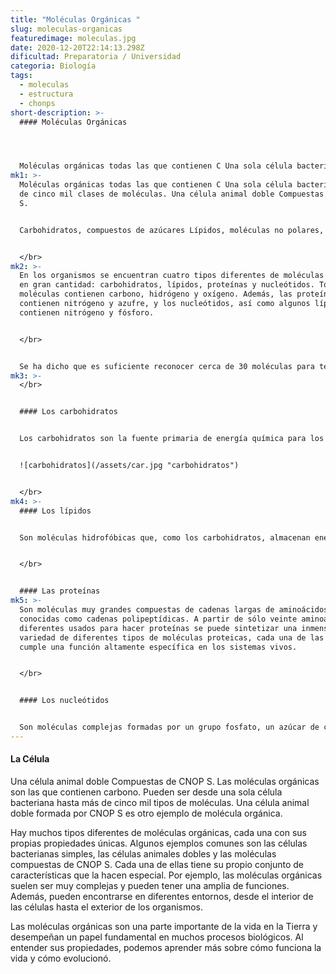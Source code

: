 ```yaml
---
title: "Moléculas Orgánicas "
slug: moleculas-organicas
featuredimage: moleculas.jpg
date: 2020-12-20T22:14:13.298Z
dificultad: Preparatoria / Universidad
categoria: Biología
tags:
  - moleculas
  - estructura
  - chonps
short-description: >-
  #### Moléculas Orgánicas




  Moléculas orgánicas todas las que contienen C Una sola célula bacteriana más de cinco mil clases de moléculas. Una célula animal doble Compuestas de CNOP S.
mk1: >-
  Moléculas orgánicas todas las que contienen C Una sola célula bacteriana más
  de cinco mil clases de moléculas. Una célula animal doble Compuestas de CNOP
  S.


  Carbohidratos, compuestos de azúcares Lípidos, moléculas no polares, muchas contienen ácidos grasos Proteínas, compuestas de aminoácidos Nucleótidos, moléculas complejas que desempeñan papeles centrales en los intercambios energéticos y que también pueden combinarse para formar moléculas muy grandes conocidas como ácidos nucleicos


  </br>
mk2: >-
  En los organismos se encuentran cuatro tipos diferentes de moléculas orgánicas
  en gran cantidad: carbohidratos, lípidos, proteínas y nucleótidos. Todas estas
  moléculas contienen carbono, hidrógeno y oxígeno. Además, las proteínas
  contienen nitrógeno y azufre, y los nucleótidos, así como algunos lípidos,
  contienen nitrógeno y fósforo.


  </br>


  Se ha dicho que es suficiente reconocer cerca de 30 moléculas para tener un conocimiento que permita trabajar con la bioquímica de las células. Dos de esas moléculas son los azúcares glucosa y ribosa; otra, un lípido; otras veinte, los aminoácidos biológicamente importantes; y cinco las bases nitrogenadas, moléculas que contienen nitrógeno y son constituyentes claves de los nucleótidos.
mk3: >-
  </br>


  #### Los carbohidratos 


  Los carbohidratos son la fuente primaria de energía química para los sistemas vivos. Los más simples son los monosacáridos, como la glucosa principal fuente de elegía de la mayoría de heterótrofos, o ribosa azúcar de las nucleótidos. Los monosacáridos pueden combinarse para formar disacáridos como la lactosa componente de la leche o la maltasa componente del almidón que es un polisacárido. Para los sistemas vivos. Los más simples son los azúcares monosacáridos simples. Los monosacáridos pueden combinarse para formar disacáridos dos azúcares y polisacáridos cadenas de muchos monosacáridos


  ![carbohidratos](/assets/car.jpg "carbohidratos")


  </br>
mk4: >-
  #### Los lípidos 


  Son moléculas hidrofóbicas que, como los carbohidratos, almacenan energía y son importantes componentes estructurales. Incluyen las grasas y los aceites, los fosfolípidos, los glucolípidos, las ceras, y el colesterol y otros esteroides.


  </br>


  #### Las proteínas
mk5: >-
  Son moléculas muy grandes compuestas de cadenas largas de aminoácidos,
  conocidas como cadenas polipeptídicas. A partir de sólo veinte aminoácidos
  diferentes usados para hacer proteínas se puede sintetizar una inmensa
  variedad de diferentes tipos de moléculas proteicas, cada una de las cuales
  cumple una función altamente específica en los sistemas vivos.


  </br>


  #### Los nucleótidos 


  Son moléculas complejas formadas por un grupo fosfato, un azúcar de cinco carbonos y una base nitrogenada. Son los bloques estructurales de los ácidos desoxirribonucleico (DNA) y ribonucleico (RNA), que transmiten y traducen la información genética. Los nucleótidos también desempeñan papeles centrales en los intercambios de energía que acompañan a las reacciones químicas dentro de los sistemas vivos. El principal portador de energía en la mayoría de las reacciones químicas que ocurren dentro de las células es un nucleótido que lleva tres fosfatos, el ATP.
---
```

#### La Célula 

Una célula animal doble Compuestas de CNOP S. Las moléculas orgánicas son las que contienen carbono. Pueden ser desde una sola célula bacteriana hasta más de cinco mil tipos de moléculas. Una célula animal doble formada por CNOP S es otro ejemplo de molécula orgánica.



Hay muchos tipos diferentes de moléculas orgánicas, cada una con sus propias propiedades únicas. Algunos ejemplos comunes son las células bacterianas simples, las células animales dobles y las moléculas compuestas de CNOP S. Cada una de ellas tiene su propio conjunto de características que la hacen especial. Por ejemplo, las moléculas orgánicas suelen ser muy complejas y pueden tener una amplia de funciones. Además, pueden encontrarse en diferentes entornos, desde el interior de las células hasta el exterior de los organismos.



Las moléculas orgánicas son una parte importante de la vida en la Tierra y desempeñan un papel fundamental en muchos procesos biológicos. Al entender sus propiedades, podemos aprender más sobre cómo funciona la vida y cómo evolucionó.